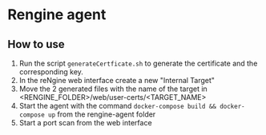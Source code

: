 # Rengine agent

## How to use
1. Run the script `generateCertficate.sh` to generate the certificate and the corresponding key.
2. In the reNgine web interface create a new "Internal Target"
3. Move the 2 generated files with the name of the target in <RENGINE_FOLDER>/web/user-certs/<TARGET_NAME>
4. Start the agent with the command `docker-compose build && docker-compose up` from the rengine-agent folder
5. Start a port scan from the web interface
